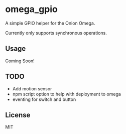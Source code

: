 # omega_gpio

A simple GPIO helper for the Onion Omega.

Currently only supports synchronous operations.

## Usage
Coming Soon!

## TODO
  * Add motion sensor
  * npm script option to help with deployment to omega
  * eventing for switch and button

## License
MIT